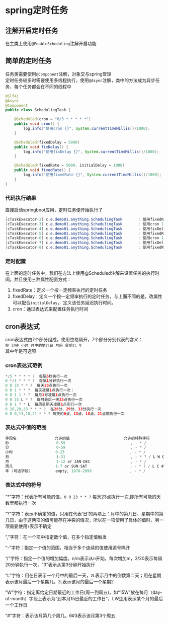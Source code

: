 # spring定时任务  

## 注解开启定时任务

在主类上使用`@EnableScheduling`注解开启功能

## 简单的定时任务

任务类需要使用`@Component`注解，对象交与spring管理  
定时任务较多时需要使用多线程执行，使用`@Async`注解，类中的方法成为异步任务，每个任务都会在不同的线程中

``` java
@Slf4j
@Async
@Component
public class SchedulingTask {

    @Scheduled(cron = "0/5 * * * * *")
    public void cron() {
        log.info("使用cron {}", System.currentTimeMillis()/1000);
    }

    @Scheduled(fixedDelay = 5000)
    public void fixDelay() {
        log.info("使用fixDelay {}", System.currentTimeMillis()/1000);
    }

    @Scheduled(fixedRate = 5000, initialDelay = 1000)
    public void fixedRate() {
        log.info("使用fixedRate {}", System.currentTimeMillis()/1000);
    }
}
```

### 代码执行结果

直接启动springboot应用，定时任务便开始执行了

``` java
[cTaskExecutor-2] c.e.demo01.anything.SchedulingTask       : 使用fixedRate 1582878398
[cTaskExecutor-3] c.e.demo01.anything.SchedulingTask       : 使用cron 1582878400
[cTaskExecutor-4] c.e.demo01.anything.SchedulingTask       : 使用fixDelay 1582878401
[cTaskExecutor-5] c.e.demo01.anything.SchedulingTask       : 使用fixedRate 1582878402
[cTaskExecutor-6] c.e.demo01.anything.SchedulingTask       : 使用cron 1582878405
[cTaskExecutor-7] c.e.demo01.anything.SchedulingTask       : 使用fixDelay 1582878407
[cTaskExecutor-8] c.e.demo01.anything.SchedulingTask       : 使用fixedRate 1582878407
```

### 定时配置

在上面的定时任务中，我们在方法上使用@Scheduled注解来设置任务的执行时间，并且使用三种属性配置方式：

1. fixedRate：定义一个按一定频率执行的定时任务
2. fixedDelay：定义一个按一定频率执行的定时任务，与上面不同的是，改属性可以配合`initialDelay`， 定义该任务延迟执行时间。
3. cron：通过表达式来配置任务执行时间

## cron表达式

cron表达式由7个部分组成，使用空格隔开，7个部分分别代表的含义：  
`秒 分钟 小时 月中的第几日 月份 星期几 年`  
其中年是可选项

### cron表达式范例

``` java
*/5 * * * * ?  每隔5秒执行一次
0 */1 * * * ?  每隔1分钟执行一次
0 0 23 * * ?  每天23点执行一次
0 0 1 * * ?  每天凌晨1点执行一次：
0 0 1 1 * ?  每月1号凌晨1点执行一次
0 0 23 L * ?  每月最后一天23点执行一次
0 0 1 ? * L  每周星期天凌晨1点实行一次
0 26,29,33 * * * ?  在26分、29分、33分执行一次
0 0 0,13,18,21 * * ? 每天的0点、13点、18点、21点都执行一次
```

### 表达式中值的范围

``` java
字段名                 允许的值                        允许的特殊字符  
秒                     0-59                             , - * /  
分                     0-59                             , - * /  
小时                   0-23                             , - * /  
日                     1-31                             , - * ? / L W C  
月                     1-12 or JAN-DEC                  , - * /  
周几                   1-7 or SUN-SAT                   , - * ? / L C #  
年 (可选字段)           empty, 1970-2099                 , - * /
```

### 表达式中的符号

“*”字符：代表所有可能的值，`0 0 23 * * ?` 每天23点执行一次,即所有可能的天数里都执行一次

“?”字符：表示不确定的值，只用在代表‘日’的两项上：月中的第几日、星期中的第几日，由于这两项的值可能存在冲突的情况，所以在一项使用了具体的值时，另一项需要使用`?`表示不确定

“,”字符：在一个项中指定数个值，在多个指定值触发

“-”字符：指定一个值的范围，相当于多个连续的值使用逗号隔开

“/”字符：指定一个值的增加幅度。n/m表示从n开始，每次增加m，3/20表示每隔20分钟执行一次，“3”表示从第3分钟开始执行

“L”字符：用在日表示一个月中的最后一天，`2L`表示月中的倒数第二天；用在星期表示该月最后一个星期几，`2L`表示该月的最后一个星期2

“W”字符：指定离给定日期最近的工作日(周一到周五)，如“15W”放在每月（day-of-month）字段上表示为“到本月15日最近的工作日”，LW连用表示某个月的最后一个工作日

“#”字符：表示该月第几个周几。6#3表示该月第3个周五  
